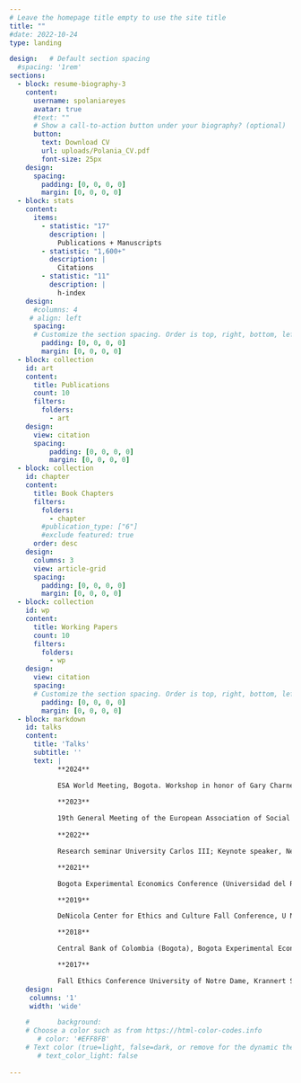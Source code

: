 ```yaml
---
# Leave the homepage title empty to use the site title
title: ""
#date: 2022-10-24
type: landing

design:   # Default section spacing
  #spacing: '1rem'
sections:
  - block: resume-biography-3
    content: 
      username: spolaniareyes
      avatar: true
      #text: ""
      # Show a call-to-action button under your biography? (optional)
      button:
        text: Download CV
        url: uploads/Polania_CV.pdf
        font-size: 25px
    design:
      spacing:
        padding: [0, 0, 0, 0]
        margin: [0, 0, 0, 0]
  - block: stats
    content:
      items:
        - statistic: "17"
          description: |
            Publications + Manuscripts 
        - statistic: "1,600+"
          description: |
            Citations
        - statistic: "11"
          description: |
            h-index
    design:
      #columns: 4
     # align: left    
      spacing:
      # Customize the section spacing. Order is top, right, bottom, left.
        padding: [0, 0, 0, 0]
        margin: [0, 0, 0, 0]
  - block: collection
    id: art
    content:
      title: Publications
      count: 10
      filters:
        folders:
          - art
    design:
      view: citation
      spacing:
          padding: [0, 0, 0, 0]
          margin: [0, 0, 0, 0]
  - block: collection
    id: chapter
    content:
      title: Book Chapters
      filters:
        folders:
          - chapter
        #publication_type: ["6"]
        #exclude featured: true   
      order: desc
    design:
      columns: 3
      view: article-grid
      spacing:
        padding: [0, 0, 0, 0]
        margin: [0, 0, 0, 0]
  - block: collection
    id: wp
    content:
      title: Working Papers
      count: 10
      filters:
        folders:
          - wp
    design:
      view: citation
      spacing:
      # Customize the section spacing. Order is top, right, bottom, left.
        padding: [0, 0, 0, 0]
        margin: [0, 0, 0, 0]
  - block: markdown
    id: talks
    content:
      title: 'Talks'
      subtitle: ''
      text: |
            **2024** 

            ESA World Meeting, Bogota. Workshop in honor of Gary Charness, UNavarra and Public University of Navarra, organizer. Invited speaker; Workshop in honor of Marie Claire Villeval, University Carlos III. Keynote speaker, Neuroscience, Cognition and Behavioral Economics Conference III edition, UNDP.
            
            **2023**	

            19th General Meeting of the European Association of Social Psychology, Latin American and the Caribbean Economic Association (LACEA) Annual Meeting
            
            **2022**	

            Research seminar University Carlos III; Keynote speaker, Neuroscience, Cognition and Behavioral Economics Conference Pontifical Xavierian University, Invited speaker United Nations University World Institute for Development Economics Research (UNU-WIDER), VII Colombian Economic Congress

            **2021**	

            Bogota Experimental Economics Conference (Universidad del Rosario). CREDO Econ and CST Virtual Workshop, NCID seminar, Universidad de Navarra

            **2019**	

            DeNicola Center for Ethics and Culture Fall Conference, U Notre Dame. Building Sustainable Peace: Ideas, Evidence, and Strategies, Kroc Institute for Peace Studies, University of Notre Dame. Catholic Peacebuilding and Mining: Integral Peace, Development, and Ecology, Kroc Institute for Peace Studies, University of Notre Dame. Symposium speaker at the Paul Volcker Symposium in Behavioral Economics, Maxwell School of Citizenship and Public Affairs, Syracuse University. LACEA BRAIN First Annual Meeting, Washington, DC. Guest speaker at CAL alumni Association, UC Berkeley. 

            **2018**

            Central Bank of Colombia (Bogota), Bogota Experimental Economics Conference (Universidad del Rosario), Central Bank of Colombia (Medellin), McGrath Institute for Church Life, Kellogg Institute for International Studies, National Planning Department (DNP-COL)

            **2017**	

            Fall Ethics Conference University of Notre Dame, Krannert School of Management Purdue University, First Latin-American Workshop on Experimental and Behavioral Social Sciences (LAWEBESS), Advances in Field Experiments (UChicago), UC Berkeley, University of Los Andes, University of Massachusetts-Amherst, University of Notre Dame Economics, Pontifical Xavierian University, NYU CESS 10th Annual Experimental Political Science Conference.
    design:
     columns: '1'
     width: 'wide' 

    #       background:
    # Choose a color such as from https://html-color-codes.info
       # color: '#EFF8FB'
    # Text color (true=light, false=dark, or remove for the dynamic theme color).
       # text_color_light: false
 
---
```

